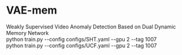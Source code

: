 # VAE-mem
Weakly Supervised Video Anomaly Detection Based on Dual Dynamic Memory Network  
python train.py --config configs/SHT.yaml --gpu 2 --tag 1007  
python train.py --config configs/UCF.yaml --gpu 2 --tag 1007  

